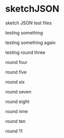 # sketchJSON
sketch JSON test files


testing something

testing something again

testing round three

round four

round five

round six

round seven

round eight

round nine

round ten

round 11
